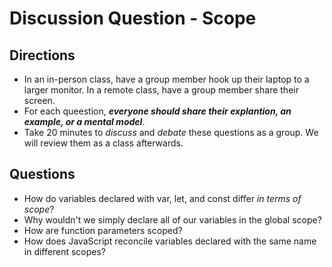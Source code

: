 # Discussion Question - Scope

## Directions
- In an in-person class, have a group member hook up their laptop to a larger monitor. In a remote class, have a group member share their screen.
- For each queestion, **_everyone should share their explantion, an example, or a mental model_**. 
- Take 20 minutes to _discuss_ and _debate_ these questions as a group. We will review them as a class afterwards. 

## Questions

* How do variables declared with var, let, and const differ *in terms of scope*?
* Why wouldn't we simply declare all of our variables in the global scope?
* How are function parameters scoped?
* How does JavaScript reconcile variables declared with the same name in different scopes?
